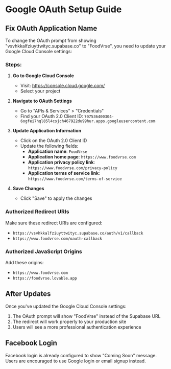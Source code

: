 # Google OAuth Setup Guide

## Fix OAuth Application Name

To change the OAuth prompt from showing "vsvhkkalfziuyttwityc.supabase.co" to "FoodVrse", you need to update your Google Cloud Console settings:

### Steps:

1. **Go to Google Cloud Console**
   - Visit: https://console.cloud.google.com/
   - Select your project

2. **Navigate to OAuth Settings**
   - Go to "APIs & Services" > "Credentials"
   - Find your OAuth 2.0 Client ID: `707536400304-6ogfei7hql85l4csjch467922du99hur.apps.googleusercontent.com`

3. **Update Application Information**
   - Click on the OAuth 2.0 Client ID
   - Update the following fields:
     - **Application name**: `FoodVrse`
     - **Application home page**: `https://www.foodvrse.com`
     - **Application privacy policy link**: `https://www.foodvrse.com/privacy-policy`
     - **Application terms of service link**: `https://www.foodvrse.com/terms-of-service`

4. **Save Changes**
   - Click "Save" to apply the changes

### Authorized Redirect URIs
Make sure these redirect URIs are configured:
- `https://vsvhkkalfziuyttwityc.supabase.co/auth/v1/callback`
- `https://www.foodvrse.com/oauth-callback`

### Authorized JavaScript Origins
Add these origins:
- `https://www.foodvrse.com`
- `https://foodvrse.lovable.app`

## After Updates

Once you've updated the Google Cloud Console settings:
1. The OAuth prompt will show "FoodVrse" instead of the Supabase URL
2. The redirect will work properly to your production site
3. Users will see a more professional authentication experience

## Facebook Login

Facebook login is already configured to show "Coming Soon" message. Users are encouraged to use Google login or email signup instead. 